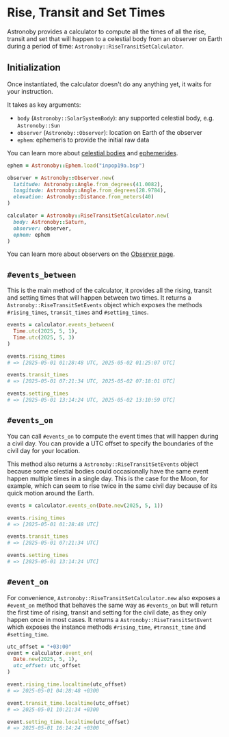 # Rise, Transit and Set Times

Astronoby provides a calculator to compute all the times of all the rise, 
transit and set that will happen to a celestial body from an observer on Earth
during a period of time: `Astronoby::RiseTransitSetCalculator`.

## Initialization

Once instantiated, the calculator doesn't do any anything yet, it waits for your
instruction.

It takes as key arguments:
* `body` (`Astronoby::SolarSystemBody`): any supported celestial body, e.g. `Astronoby::Sun`
* `observer` (`Astronoby::Observer`): location on Earth of the observer
* `ephem`: ephemeris to provide the initial raw data

You can learn more about [celestial bodies] and [ephemerides].

```rb
ephem = Astronoby::Ephem.load("inpop19a.bsp")

observer = Astronoby::Observer.new(
  latitude: Astronoby::Angle.from_degrees(41.0082),
  longitude: Astronoby::Angle.from_degrees(28.9784),
  elevation: Astronoby::Distance.from_meters(40)
)

calculator = Astronoby::RiseTransitSetCalculator.new(
  body: Astronoby::Saturn,
  observer: observer,
  ephem: ephem
)
```

You can learn more about observers on the
[Observer page](https://github.com/rhannequin/astronoby/wiki/Observer).

## `#events_between`

This is the main method of the calculator, it provides all the rising, transit
and setting times that will happen between two times. It returns a
`Astronoby::RiseTransitSetEvents` object which exposes the methods
`#rising_times`, `transit_times` and `#setting_times`.

```rb
events = calculator.events_between(
  Time.utc(2025, 5, 1),
  Time.utc(2025, 5, 3)
)

events.rising_times
# => [2025-05-01 01:28:48 UTC, 2025-05-02 01:25:07 UTC]

events.transit_times
# => [2025-05-01 07:21:34 UTC, 2025-05-02 07:18:01 UTC]

events.setting_times
# => [2025-05-01 13:14:24 UTC, 2025-05-02 13:10:59 UTC]
```

## `#events_on`

You can call `#events_on` to compute the event times that will happen during a
civil day. You can provide a UTC offset to specify the boundaries of the civil
day for your location.

This method also returns a `Astronoby::RiseTransitSetEvents` object because some
celestial bodies could occasionally have the same event happen multiple times in
a single day. This is the case for the Moon, for example, which can seem to rise
twice in the same civil day because of its quick motion around the Earth.

```rb
events = calculator.events_on(Date.new(2025, 5, 1))

events.rising_times
# => [2025-05-01 01:28:48 UTC]

events.transit_times
# => [2025-05-01 07:21:34 UTC]

events.setting_times
# => [2025-05-01 13:14:24 UTC]
```

## `#event_on`

For convenience, `Astronoby::RiseTransitSetCalculator.new` also exposes a
`#event_on` method that behaves the same way as `#events_on` but will return the
first time of rising, transit and setting for the civil date, as they only
happen once in most cases. It returns a `Astronoby::RiseTransitSetEvent` which
exposes the instance methods `#rising_time`, `#transit_time` and
`#setting_time`.

```rb
utc_offset = "+03:00"
event = calculator.event_on(
  Date.new(2025, 5, 1),
  utc_offset: utc_offset
)

event.rising_time.localtime(utc_offset)
# => 2025-05-01 04:28:48 +0300

event.transit_time.localtime(utc_offset)
# => 2025-05-01 10:21:34 +0300

event.setting_time.localtime(utc_offset)
# => 2025-05-01 16:14:24 +0300
```

[celestial bodies]: celestial_bodies.md
[ephemerides]: ephem.md
